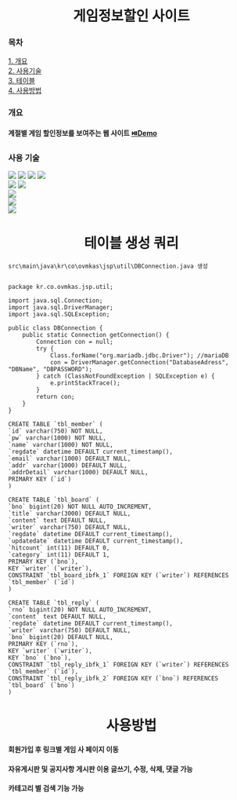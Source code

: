 <div align="center">

# 게임정보할인 사이트

</div>


### 목차
[1. 개요](#개요)<br>
[2. 사용기술](#사용기술)<br>
[3. 테이블](#테이블)<br>
[4. 사용방법](#사용방법)<br>


### 개요

#### 계절별 게임 할인정보를 보여주는 웹 사이트 <a href="https://pf1.ovmkas.co.kr">⏯️Demo</a>

### 사용 기술



<img src="https://img.shields.io/badge/html5-yellow?style=flat&logo=html5&logoColor=white"/>
<img src="https://img.shields.io/badge/css3-yellow?style=flat&logo=css3&logoColor=white"/>
<img src="https://img.shields.io/badge/jquery-yellow?style=flat&logo=jquery&logoColor=white"/>
<img src="https://img.shields.io/badge/javascript-yellow?style=flat&logo=javascript&logoColor=white"/>
<br>
<img src="https://img.shields.io/badge/java-blue?style=flat&logo=oracle&logoColor=white"/>
<img src="https://img.shields.io/badge/lombok-blue?style=flat&logo=lombok&logoColor=white"/>
<br>
<img src="https://img.shields.io/badge/mariadb-red?style=flat&logo=mariadb&logoColor=white"/>
<br>
<img src="https://img.shields.io/badge/tomcat9-gray?style=flat&logo=apachetomcat&logoColor=white"/>
<br>
<img src="https://img.shields.io/badge/VSC-gray?style=flat&logo=visualstudiocode&logoColor=white"/>

<div align="center">

# 테이블 생성 쿼리

</div>

```
src\main\java\kr\co\ovmkas\jsp\util\DBConnection.java 생성
```

```

package kr.co.ovmkas.jsp.util;

import java.sql.Connection;
import java.sql.DriverManager;
import java.sql.SQLException;

public class DBConnection {
	public static Connection getConnection() {
		Connection con = null;
		try {
			Class.forName("org.mariadb.jdbc.Driver"); //mariaDB
			con = DriverManager.getConnection("DatabaseAdress", "DBName", "DBPASSWORD");
		} catch (ClassNotFoundException | SQLException e) {
			e.printStackTrace();
		}
		return con;
	}
}

```



```
CREATE TABLE `tbl_member` (
`id` varchar(750) NOT NULL,
`pw` varchar(1000) NOT NULL,
`name` varchar(1000) NOT NULL,
`regdate` datetime DEFAULT current_timestamp(),
`email` varchar(1000) DEFAULT NULL,
`addr` varchar(1000) DEFAULT NULL,
`addrDetail` varchar(1000) DEFAULT NULL,
PRIMARY KEY (`id`)
) 

CREATE TABLE `tbl_board` (
`bno` bigint(20) NOT NULL AUTO_INCREMENT,
`title` varchar(3000) DEFAULT NULL,
`content` text DEFAULT NULL,
`writer` varchar(750) DEFAULT NULL,
`regdate` datetime DEFAULT current_timestamp(),
`updatedate` datetime DEFAULT current_timestamp(),
`hitcount` int(11) DEFAULT 0,
`category` int(11) DEFAULT 1,
PRIMARY KEY (`bno`),
KEY `writer` (`writer`),
CONSTRAINT `tbl_board_ibfk_1` FOREIGN KEY (`writer`) REFERENCES `tbl_member` (`id`)
)

CREATE TABLE `tbl_reply` (
`rno` bigint(20) NOT NULL AUTO_INCREMENT,
`content` text DEFAULT NULL,
`regdate` datetime DEFAULT current_timestamp(),
`writer` varchar(750) DEFAULT NULL,
`bno` bigint(20) DEFAULT NULL,
PRIMARY KEY (`rno`),
KEY `writer` (`writer`),
KEY `bno` (`bno`),
CONSTRAINT `tbl_reply_ibfk_1` FOREIGN KEY (`writer`) REFERENCES `tbl_member` (`id`),
CONSTRAINT `tbl_reply_ibfk_2` FOREIGN KEY (`bno`) REFERENCES `tbl_board` (`bno`)
)
```


<div align="center">

# 사용방법

</div>

#### 회원가입 후 링크별 게임 사 페이지 이동
#### 자유게시판 및 공지사항 게시판 이용 글쓰기, 수정, 삭제, 댓글 가능
#### 카테고리 별 검색 기능 가능
